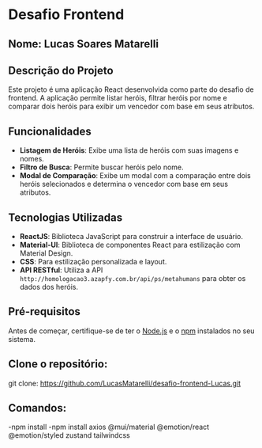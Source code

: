 # Desafio Frontend

## Nome: Lucas Soares Matarelli

## Descrição do Projeto

Este projeto é uma aplicação React desenvolvida como parte do desafio de frontend. A aplicação permite listar heróis, filtrar heróis por nome e comparar dois heróis para exibir um vencedor com base em seus atributos.

## Funcionalidades

- **Listagem de Heróis**: Exibe uma lista de heróis com suas imagens e nomes.
- **Filtro de Busca**: Permite buscar heróis pelo nome.
- **Modal de Comparação**: Exibe um modal com a comparação entre dois heróis selecionados e determina o vencedor com base em seus atributos.

## Tecnologias Utilizadas

- **ReactJS**: Biblioteca JavaScript para construir a interface de usuário.
- **Material-UI**: Biblioteca de componentes React para estilização com Material Design.
- **CSS**: Para estilização personalizada e layout.
- **API RESTful**: Utiliza a API `http://homologacao3.azapfy.com.br/api/ps/metahumans` para obter os dados dos heróis.

## Pré-requisitos

Antes de começar, certifique-se de ter o [Node.js](https://nodejs.org/) e o [npm](https://www.npmjs.com/) instalados no seu sistema.

## Clone o repositório:

   git clone: https://github.com/LucasMatarelli/desafio-frontend-Lucas.git

## Comandos:

   -npm install
   -npm install axios @mui/material @emotion/react @emotion/styled zustand tailwindcss

